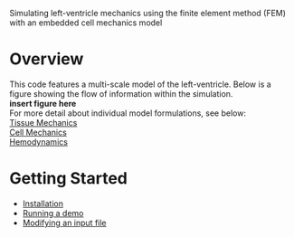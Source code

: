 Simulating left-ventricle mechanics using the finite element method (FEM) with an embedded cell mechanics model



# Overview  
This code features a multi-scale model of the left-ventricle. Below is a figure showing the flow of information within the simulation.  
**insert figure here**  
For more detail about individual model formulations, see below:  
  [Tissue Mechanics](/pages/overview_of_models/tissue_mechanics.md)  
  [Cell Mechanics](/pages/overview_of_models/cell_mechanics.md)  
  [Hemodynamics](/pages/overview_of_models/hemodynamics.md)  

# Getting Started  
  * [Installation](/pages/installation.md)
  * [Running a demo](/pages/running_demo.md)
  * [Modifying an input file](/pages/fenics_input_readme.md)
